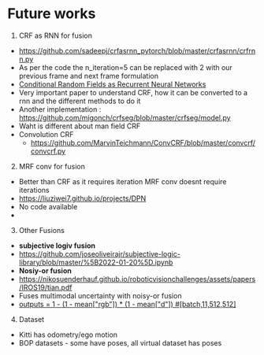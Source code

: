 # Future works

1. CRF as RNN for fusion 
  - https://github.com/sadeepj/crfasrnn_pytorch/blob/master/crfasrnn/crfrnn.py
  - As per the code the n_iteration=5 can be replaced with 2 with our previous frame and next frame formulation
  - [Conditional Random Fields as Recurrent Neural Networks](https://arxiv.org/pdf/1502.03240.pdf)
  - Very important paper to understand CRF, how it can be converted to a rnn and the different methods to do it
  - Another implementation : https://github.com/migonch/crfseg/blob/master/crfseg/model.py
  - Waht is different about man field CRF
  - Convolution CRF
      - https://github.com/MarvinTeichmann/ConvCRF/blob/master/convcrf/convcrf.py
  
2. MRF conv for fusion 
  - Better than CRF as it requires iteration MRF conv doesnt require iterations 
  - https://liuziwei7.github.io/projects/DPN
  - No code available 
  - 

3. Other Fusions
  - **subjective logiv fusion**
  - https://github.com/joseoliveirajr/subjective-logic-library/blob/master/%5B2022-01-20%5D.ipynb
  - **Nosiy-or fusion** 
  - https://nikosuenderhauf.github.io/roboticvisionchallenges/assets/papers/IROS19/tian.pdf
  - Fuses multimodal uncertainty with noisy-or fusion 
  -   [outputs = 1 - (1 - mean["rgb"]) * (1 - mean["d"]) #[batch,11,512,512]](https://github.com/GT-RIPL/UNO-IC/blob/6a95f2c6bc52ad80bfb1da53fd046a3d4db310d0/segmentation/ptsemseg/core/core.py#L37)




4. Dataset
  - Kitti has odometry/ego motion
  - BOP datasets - some have poses, all virtual dataset has poses
  

